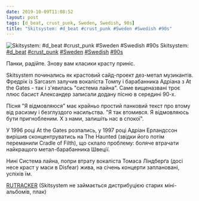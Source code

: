 ```yaml
---
date: 2019-10-09T11:08:52
layout: post
tags: [d_beat, crust_punk, Sweden, Swedish, 90s]
title: "Skitsystem: #d_beat #crust_punk #Sweden #Swedish #90s"
---
```

![Skitsystem: #d_beat #crust_punk #Sweden #Swedish #90s](/assets/photos/photo_759@09-10-2019_11-08-52.jpg)
Skitsystem: [#d_beat](/tags/#d_beat) [#crust_punk](/tags/#crust_punk) [#Sweden](/tags/#Sweden) [#Swedish](/tags/#Swedish) [#90s](/tags/#90s)

Панки, радійте. Знову вам класики красту приніс.

Skitsystem починались як крастовий сайд-проект дез-метал музикантів. Фредрік із Sarcasm залучив вокаліста Томпу і барабанника Адріана з At the Gates - так і з&#39;явилась &quot;система лайна&quot;. Саме вищеназвані троє плюс басист Александер записали додану пісню в середині 90-х.

Пісня &quot;Я відмовляюся&quot; має крайньо простий панковий текст про втому від расизму і безглуздого насильства. &quot;Я так втомився. Я відмовляюсь бути пригнобленим. Х з нами, залишіть нас в спокої&quot;.

У 1996 році At the Gates розпались, у 1997 році Адріан Ерландссон вирішив сконцентруватись на  The Haunted (звідки його потім переманили Cradle of Filth), що склало проблему: боляче втрачати найкращого метал-барабанника Швеції.

Нині Система лайна, попри втрату вокаліста Томаса Ліндберґа (досі несе краст у маси в Disfear) жива, на січень концерти заплановані, успіхів їм.

[RUTRACKER](https://rutracker.org/forum/viewtopic.php?t=2053363) (Skitsystem не займається дистрибуцією старих міні-альбомів, плак)